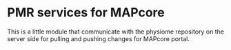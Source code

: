 # PMR services for MAPcore

This is a little module that communicate with the physiome repository on the server side for pulling and pushing changes for MAPcore portal.
